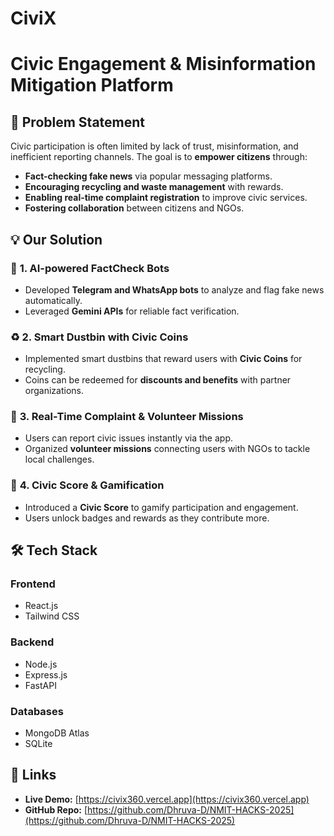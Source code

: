 # CiviX  
# Civic Engagement & Misinformation Mitigation Platform  

## 📌 Problem Statement 
Civic participation is often limited by lack of trust, misinformation, and inefficient reporting channels. The goal is to **empower citizens** through:  
- **Fact-checking fake news** via popular messaging platforms.  
- **Encouraging recycling and waste management** with rewards.  
- **Enabling real-time complaint registration** to improve civic services.  
- **Fostering collaboration** between citizens and NGOs.  

## 💡 Our Solution  
### 🤖 **1. AI-powered FactCheck Bots**  
- Developed **Telegram and WhatsApp bots** to analyze and flag fake news automatically.  
- Leveraged **Gemini APIs** for reliable fact verification.  

### ♻️ **2. Smart Dustbin with Civic Coins**  
- Implemented smart dustbins that reward users with **Civic Coins** for recycling.  
- Coins can be redeemed for **discounts and benefits** with partner organizations.  

### 📲 **3. Real-Time Complaint & Volunteer Missions**  
- Users can report civic issues instantly via the app.  
- Organized **volunteer missions** connecting users with NGOs to tackle local challenges.  

### 🏅 **4. Civic Score & Gamification**  
- Introduced a **Civic Score** to gamify participation and engagement.  
- Users unlock badges and rewards as they contribute more.  

## 🛠 Tech Stack  
### **Frontend**  
- React.js  
- Tailwind CSS  

### **Backend**  
- Node.js  
- Express.js  
- FastAPI  

### **Databases**  
- MongoDB Atlas  
- SQLite

  
## 🔗 Links  
- **Live Demo:** [https://civix360.vercel.app](https://civix360.vercel.app)  
- **GitHub Repo:** [https://github.com/Dhruva-D/NMIT-HACKS-2025](https://github.com/Dhruva-D/NMIT-HACKS-2025)  
